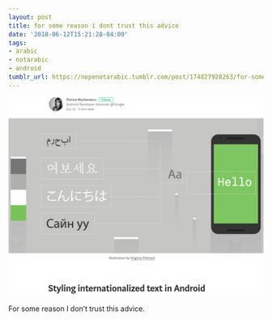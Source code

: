 ```yaml
---
layout: post
title: for some reason i dont trust this advice
date: '2018-06-12T15:21:28-04:00'
tags:
- arabic
- notarabic
- android
tumblr_url: https://nopenotarabic.tumblr.com/post/174827928263/for-some-reason-i-dont-trust-this-advice
---
```

 ![](/tumblr_files/tumblr_pa85rswGY31tz29g7o1_1280.png)  

For some reason I don’t trust this advice.

